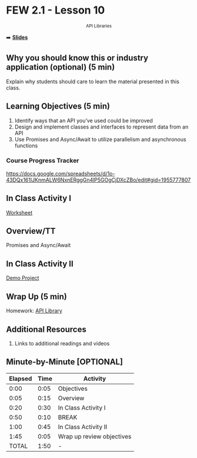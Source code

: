 <!-- .slide: data-background="./Images/header.svg" data-background-repeat="none" data-background-size="40% 40%" data-background-position="center 10%" class="header" -->
# FEW 2.1 - Lesson 10

<small style="display:block;text-align:center">API Libraries</small>

<!-- Put a link to the slides so that students can find them -->

➡️ [**Slides**](/Syllabus-Template/Slides/Lesson1.html ':ignore')

<!-- > -->



## Why you should know this or industry application (optional) (5 min)

Explain why students should care to learn the material presented in this class.

## Learning Objectives (5 min)

1. Identify ways that an API you’ve used could be improved
1. Design and implement classes and interfaces to represent data from an API
1. Use Promises and Async/Await to utilize parallelism and asynchronous functions

### Course Progress Tracker

https://docs.google.com/spreadsheets/d/1o-43DQx161lJKnmALW6NxnERggGn4lP5GOgCjDXcZBo/edit#gid=1955777807


## In Class Activity I

[Worksheet](https://docs.google.com/document/d/1ekflXL5u_MwUpPLbpCya3rqbNUZlZ2rVewTAKsYrlIo/edit)

## Overview/TT

Promises and Async/Await

## In Class Activity II

[Demo Project](https://github.com/Make-School-Labs/Star-Wars-Api-Wrapper)

## Wrap Up (5 min)

Homework: [API Library](https://github.com/Make-School-Courses/FEW-2.1-Writing-JavaScript-Libraries/blob/master/Assignments/assignment-9-api-lib.md)

## Additional Resources

1. Links to additional readings and videos

## Minute-by-Minute [OPTIONAL]

| **Elapsed** | **Time**  | **Activity**              |
| ----------- | --------- | ------------------------- |
| 0:00        | 0:05      | Objectives                |
| 0:05        | 0:15      | Overview                  |
| 0:20        | 0:30      | In Class Activity I       |
| 0:50        | 0:10      | BREAK                     |
| 1:00        | 0:45      | In Class Activity II      |
| 1:45        | 0:05      | Wrap up review objectives |
| TOTAL       | 1:50      | -                         |
